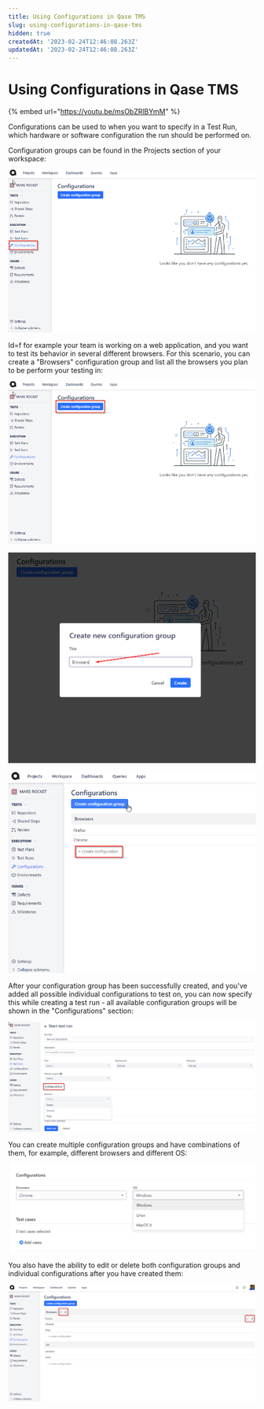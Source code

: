 ```yaml
---
title: Using Configurations in Qase TMS
slug: using-configurations-in-qase-tms
hidden: true
createdAt: '2023-02-24T12:46:08.263Z'
updatedAt: '2023-02-24T12:46:08.263Z'
---
```


# Using Configurations in Qase TMS

{% embed url="https://youtu.be/msObZRlBYmM" %}

Configurations can be used to when you want to specify in a Test Run, which hardware or software configuration the  run should be performed on.

Configuration groups can be found in the Projects section of your workspace:

![](<../.gitbook/assets/image (10).png>)

Id=f for example your team is working on a web application, and you want to test its behavior in several different browsers. For this scenario, you can create a "Browsers" configuration group and list all the browsers you plan to be perform your testing in:

![](<../.gitbook/assets/image (4).png>)

![](<../.gitbook/assets/image (6).png>)

![](<../.gitbook/assets/image (1).png>)

After your configuration group has been successfully created, and you've added all possible individual configurations to test on, you can now specify this while creating a test run - all available configuration groups will be shown in the "Configurations" section:

![](<../.gitbook/assets/image (7).png>)

You can create multiple configuration groups and have combinations of them, for example, different browsers and different OS:

![](<../.gitbook/assets/image (8).png>)

You also have the ability to edit or delete both configuration groups and individual configurations after you have created them:

![](<../.gitbook/assets/image (2).png>)
